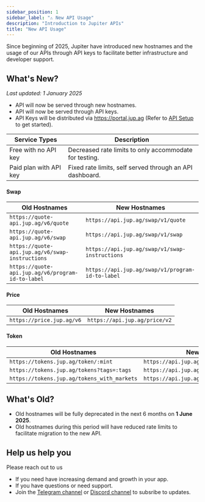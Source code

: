 ```yaml
---
sidebar_position: 1
sidebar_label: "⚠️ New API Usage"
description: "Introduction to Jupiter APIs"
title: "New API Usage"
---
```


<head>
    <title>API Usage</title>
    <meta name="twitter:card" content="summary" />
</head>

Since beginning of 2025, Jupiter have introduced new hostnames and the usage of our APIs through API keys to facilitate better infrastructure and developer support.

## What's New?

_Last updated: 1 January 2025_

- API will now be served through new hostnames.
- API will now be served through API keys.
- API Keys will be distributed via https://portal.jup.ag (Refer to [API Setup](./api-setup) to get started).

| Service Types          | Description                                              |
| ---------------------- | -------------------------------------------------------- |
| Free with no API key   | Decreased rate limits to only accommodate for testing.   |
| Paid plan with API key | Fixed rate limits, self served through an API dashboard. |

#### Swap

| Old Hostnames                                     | New Hostnames                                    |
| ------------------------------------------------- | ------------------------------------------------ |
| `https://quote-api.jup.ag/v6/quote`               | `https://api.jup.ag/swap/v1/quote`               |
| `https://quote-api.jup.ag/v6/swap`                | `https://api.jup.ag/swap/v1/swap`                |
| `https://quote-api.jup.ag/v6/swap-instructions`   | `https://api.jup.ag/swap/v1/swap-instructions`   |
| `https://quote-api.jup.ag/v6/program-id-to-label` | `https://api.jup.ag/swap/v1/program-id-to-label` |

#### Price

| Old Hostnames             | New Hostnames                 |
| ------------------------- | ----------------------------- |
| `https://price.jup.ag/v6` | `https://api.jup.ag/price/v2` |

#### Token

| Old Hostnames                               | New Hostnames                                 |
| ------------------------------------------- | --------------------------------------------- |
| `https://tokens.jup.ag/token/:mint`         | `https://api.jup.ag/tokens/v1/token/:mint`    |
| `https://tokens.jup.ag/tokens?tags=:tags`   | `https://api.jup.ag/tokens/v1/tagged/:tag`    |
| `https://tokens.jup.ag/tokens_with_markets` | `https://api.jup.ag/tokens/v1/mints/tradable` |

## What's Old?

- Old hostnames will be fully deprecated in the next 6 months on **1 June 2025**.
- Old hostnames during this period will have reduced rate limits to facilitate migration to the new API.

## Help us help you

Please reach out to us

- If you need have increasing demand and growth in your app.
- If you have questions or need support.
- Join the [Telegram channel](https://t.me/jup_dev) or [Discord channel](https://discord.com/channels/897540204506775583/1115543693005430854) to subsribe to updates.